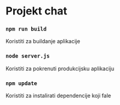 # Projekt chat

### `npm run build`

Koristiti za buildanje aplikacije

### `node server.js`

Koristiti za pokrenuti produkcijsku aplikaciju

### `npm update`

Koristiti za instalirati dependencije koji fale
